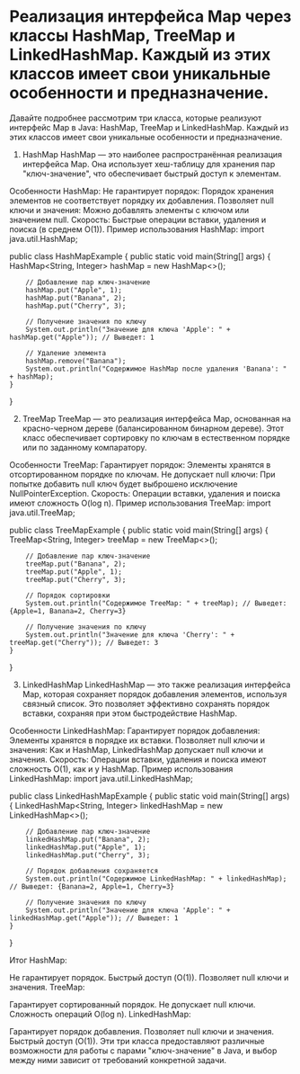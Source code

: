 # Реализация интерфейса Map через классы HashMap, TreeMap и LinkedHashMap. Каждый из этих классов имеет свои уникальные особенности и предназначение.


Давайте подробнее рассмотрим три класса, которые реализуют интерфейс Map в Java: HashMap, TreeMap и LinkedHashMap. Каждый из этих классов имеет свои уникальные особенности и предназначение.

1. HashMap
HashMap — это наиболее распространённая реализация интерфейса Map. Она использует хеш-таблицу для хранения пар "ключ-значение", что обеспечивает быстрый доступ к элементам.

Особенности HashMap:
Не гарантирует порядок: Порядок хранения элементов не соответствует порядку их добавления.
Позволяет null ключи и значения: Можно добавлять элементы с ключом или значением null.
Скорость: Быстрые операции вставки, удаления и поиска (в среднем O(1)).
Пример использования HashMap:
import java.util.HashMap;

public class HashMapExample {
    public static void main(String[] args) {
        HashMap<String, Integer> hashMap = new HashMap<>();

        // Добавление пар ключ-значение
        hashMap.put("Apple", 1);
        hashMap.put("Banana", 2);
        hashMap.put("Cherry", 3);

        // Получение значения по ключу
        System.out.println("Значение для ключа 'Apple': " + hashMap.get("Apple")); // Выведет: 1

        // Удаление элемента
        hashMap.remove("Banana");
        System.out.println("Содержимое HashMap после удаления 'Banana': " + hashMap);
    }
}

2. TreeMap
TreeMap — это реализация интерфейса Map, основанная на красно-черном дереве (балансированном бинарном дереве). Этот класс обеспечивает сортировку по ключам в естественном порядке или по заданному компаратору.

Особенности TreeMap:
Гарантирует порядок: Элементы хранятся в отсортированном порядке по ключам.
Не допускает null ключи: При попытке добавить null ключ будет выброшено исключение NullPointerException.
Скорость: Операции вставки, удаления и поиска имеют сложность O(log n).
Пример использования TreeMap:
import java.util.TreeMap;

public class TreeMapExample {
    public static void main(String[] args) {
        TreeMap<String, Integer> treeMap = new TreeMap<>();

        // Добавление пар ключ-значение
        treeMap.put("Banana", 2);
        treeMap.put("Apple", 1);
        treeMap.put("Cherry", 3);

        // Порядок сортировки
        System.out.println("Содержимое TreeMap: " + treeMap); // Выведет: {Apple=1, Banana=2, Cherry=3}

        // Получение значения по ключу
        System.out.println("Значение для ключа 'Cherry': " + treeMap.get("Cherry")); // Выведет: 3
    }
}

3. LinkedHashMap
LinkedHashMap — это также реализация интерфейса Map, которая сохраняет порядок добавления элементов, используя связный список. Это позволяет эффективно сохранять порядок вставки, сохраняя при этом быстродействие HashMap.

Особенности LinkedHashMap:
Гарантирует порядок добавления: Элементы хранятся в порядке их вставки.
Позволяет null ключи и значения: Как и HashMap, LinkedHashMap допускает null ключи и значения.
Скорость: Операции вставки, удаления и поиска имеют сложность O(1), как и у HashMap.
Пример использования LinkedHashMap:
import java.util.LinkedHashMap;

public class LinkedHashMapExample {
    public static void main(String[] args) {
        LinkedHashMap<String, Integer> linkedHashMap = new LinkedHashMap<>();

        // Добавление пар ключ-значение
        linkedHashMap.put("Banana", 2);
        linkedHashMap.put("Apple", 1);
        linkedHashMap.put("Cherry", 3);

        // Порядок добавления сохраняется
        System.out.println("Содержимое LinkedHashMap: " + linkedHashMap); // Выведет: {Banana=2, Apple=1, Cherry=3}

        // Получение значения по ключу
        System.out.println("Значение для ключа 'Apple': " + linkedHashMap.get("Apple")); // Выведет: 1
    }
}


Итог
HashMap:

Не гарантирует порядок.
Быстрый доступ (O(1)).
Позволяет null ключи и значения.
TreeMap:

Гарантирует сортированный порядок.
Не допускает null ключи.
Сложность операций O(log n).
LinkedHashMap:

Гарантирует порядок добавления.
Позволяет null ключи и значения.
Быстрый доступ (O(1)).
Эти три класса предоставляют различные возможности для работы с парами "ключ-значение" в Java, и выбор между ними зависит от требований конкретной задачи.

